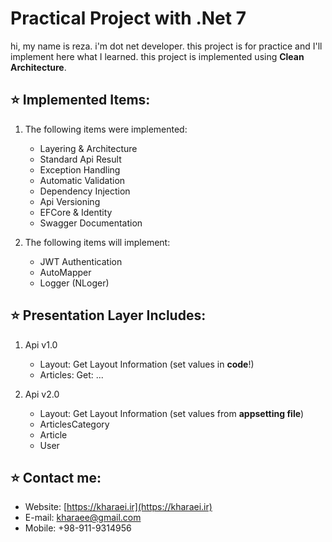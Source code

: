 # Practical Project with .Net 7
hi, my name is reza. i'm dot net developer.
this project is for practice and I'll implement here what I learned. 
this project is implemented using **Clean Architecture**.

## :star: Implemented Items:
1. The following items were implemented:
   - Layering & Architecture
   - Standard Api Result 
   - Exception Handling 
   - Automatic Validation
   - Dependency Injection
   - Api Versioning
   - EFCore & Identity
   - Swagger Documentation

2. The following items will implement:
   - JWT Authentication
   - AutoMapper
   - Logger (NLoger)

## :star: Presentation Layer Includes: 
1. Api v1.0
   - Layout: Get Layout Information (set values in **code**!)
   - Articles: Get: ...

2. Api v2.0
   - Layout: Get Layout Information (set values from **appsetting file**)
   - ArticlesCategory
   - Article
   - User

## :star: Contact me:
- Website: [https://kharaei.ir](https://kharaei.ir)
- E-mail: [kharaee@gmail.com](mailto:kharaee@gmail.com)
- Mobile: +98-911-9314956